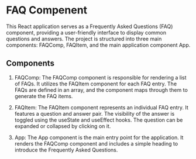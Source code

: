 
# FAQ Compenent
This React application serves as a Frequently Asked Questions (FAQ) component, providing a user-friendly interface to display common questions and answers. The project is structured into three main components: FAQComp, FAQItem, and the main application component App.

## Components
1. FAQComp:
The FAQComp component is responsible for rendering a list of FAQs. It utilizes the FAQItem component for each FAQ entry. The FAQs are defined in an array, and the component maps through them to generate the FAQ items.

2. FAQItem:
The FAQItem component represents an individual FAQ entry. It features a question and answer pair. The visibility of the answer is toggled using the useState and useEffect hooks. The question can be expanded or collapsed by clicking on it.

3. App:
The App component is the main entry point for the application. It renders the FAQComp component and includes a simple heading to introduce the Frequently Asked Questions.
